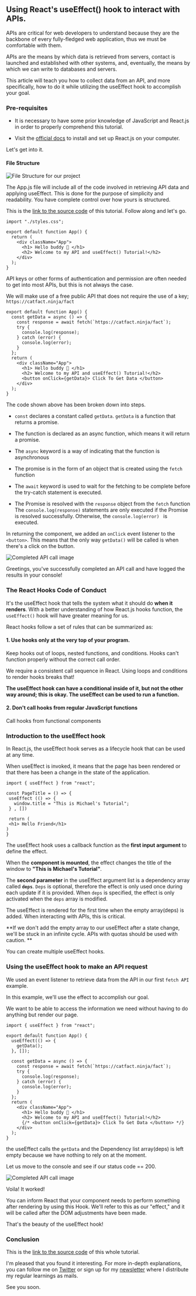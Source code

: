 ## Using React's useEffect() hook to interact with APIs.

APIs are critical for web developers to understand because they are the backbone of every fully-fledged web application, thus we must be comfortable with them.

APIs are the means by which data is retrieved from servers, contact is launched and established with other systems, and, eventually, the means by which we can write to databases and servers.

This article will teach you how to collect data from an API, and more specifically, how to do it while utilizing the useEffect hook to accomplish your goal.


### Pre-requisites

-  It is necessary to have some prior knowledge of JavaScript and React.js in order to properly comprehend this tutorial.

-  Visit the [official docs](https://reactjs.org/docs/create-a-new-react-app.html) to install and set up React.js on your computer. 

Let's get into it.

 #### File Structure 


![File Structure for our project](https://cdn.hashnode.com/res/hashnode/image/upload/v1645982515819/fyVIdaUfs.png)

The App.js file will include all of the code involved in retrieving API data and applying useEffect. This is done for the purpose of simplicity and readability. You have complete control over how yours is structured.

This is the [link to the source code](https://codesandbox.io/s/working-with-api-and-useeffect-hook-ct0enl?file=/src/App.js) of this tutorial. Follow along and let's go.


```
import "./styles.css";

export default function App() {
  return (
    <div className="App">
      <h1> Hello buddy 👋 </h1>
      <h2> Welcome to my API and useEffect() Tutorial!</h2>
    </div>
  );
}

``` 
API keys or other forms of authentication and permission are often needed to get into most APIs, but this is not always the case.

We will make use of a free public API that does not require the use of a key;  ``` https://catfact.ninja/fact ``` 

```
export default function App() {
  const getData = async () => {
    const response = await fetch(`https://catfact.ninja/fact`);
    try {
      console.log(response);
    } catch (error) {
      console.log(error);
    }
  };
  return (
    <div className="App">
      <h1> Hello buddy 👋 </h1>
      <h2> Welcome to my API and useEffect() Tutorial!</h2>
      <button onClick={getData}> Click To Get Data </button>
    </div>
  );
}
```
The code shown above has been broken down into steps.


-  ```const``` declares a constant called ```getData```. ```getData``` is a function that returns a promise.

- The function is declared as an async function, which means it will return a promise.

- The `async` keyword is a way of indicating that the function is asynchronous

-  The promise is in the form of an object that is created using the `fetch` function

- The `await` keyword is used to wait for the fetching to be complete before the try-catch statement is executed.

- The Promise is resolved with the `response` object from the `fetch` function
The `console.log(response)` statements are only executed if the Promise is resolved successfully. Otherwise, the `console.log(error) ` is executed.


In returning the component, we added an `onClick` event listener to the `<button>`.
This means that the only way `getData()` will be called is when there's a click on the button.


![Completed API call image](https://cdn.hashnode.com/res/hashnode/image/upload/v1646598919677/wP7sEGaFZ.png)

Greetings, you've successfully completed an API call and have logged the results in your console!

### The React Hooks Code of Conduct

It's the useEffect hook that tells the system what it should do **when it renders**. With a better understanding of how React.js hooks function, the `useEffect()` hook will have greater meaning for us.

React hooks follow a set of rules that can be summarized as:


#### 1. Use hooks only at the very top of your program. 

Keep hooks out of loops, nested functions, and conditions.  Hooks can't function properly without the correct call order. 

We require a consistent call sequence in React. Using loops and conditions to render hooks breaks that!
 
**The useEffect hook can have a conditional inside of it, but not the other way around; this is okay.
The useEffect can be used to run a function.**


#### 2. Don't call hooks from regular JavaScript functions
Call hooks from functional components


### Introduction to the useEffect hook

In React.js, the useEffect hook serves as a lifecycle hook that can be used at any time.

When useEffect is invoked, it means that the page has been rendered or that there has been a change in the state of the application.


```
import { useEffect } from "react";

const PageTitle = () => {
 useEffect (() => {
   window.title = "This is Michael's Tutorial";
 } , [])

 return (
 <h1> Hello Friend</h1>
)
}
``` 

The useEffect hook uses a callback function as the **first input argument** to define the effect.

When the **component is mounted**, the effect changes the title of the window to **"This is Michael's Tutorial"**.

The **second parameter** in the useEffect argument list is a dependency array called **`deps`**. 
`Deps` is optional, therefore the effect is only used once during each update if it is provided.
When `deps` is specified, the effect is only activated when the `deps` array is modified.

The useEffect is rendered for the first time when the empty array(deps) is added.
When interacting with APIs, this is critical.

**If we don't add the empty array to our useEffect after a state change, we'll be stuck in an infinite cycle.
APIs with quotas should be used with caution. **

You can create multiple useEffect hooks.

### Using the useEffect hook to make an API request

We used an event listener to retrieve data from the API in our first `fetch API` example.

In this example, we'll use the effect to accomplish our goal.

We want to be able to access the information we need without having to do anything but render our page.


```
import { useEffect } from "react";

export default function App() {
  useEffect(() => {
    getData();
  }, []);

  const getData = async () => {
    const response = await fetch(`https://catfact.ninja/fact`);
    try {
      console.log(response);
    } catch (error) {
      console.log(error);
    }
  };
  return (
    <div className="App">
      <h1> Hello buddy 👋 </h1>
      <h2> Welcome to my API and useEffect() Tutorial!</h2>
      {/* <button onClick={getData}> Click To Get Data </button> */}
    </div>
  );
}

``` 
the useEffect calls the `getData` and the Dependency list array(deps) is left empty because we have nothing to rely on at the moment.

Let us move to the console and see if our status code == 200.


![Completed API call image](https://cdn.hashnode.com/res/hashnode/image/upload/v1646615458047/eCiX9-zdZ.png)


Voila! It worked!

You can inform React that your component needs to perform something after rendering by using this Hook. We'll refer to this as our "effect," and it will be called after the DOM adjustments have been made. 

That's the beauty of the useEffect hook!

### Conclusion

This is the [link to the source code](https://codesandbox.io/s/working-with-api-and-useeffect-hook-ct0enl?file=/src/App.js) of this whole tutorial. 

I'm pleased that you found it interesting. For more in-depth explanations, you can follow me on [Twitter](https://twitter.com/asiedu_dev) or sign up for my [newsletter](https://www.getrevue.co/profile/michaelasiedu) where I distribute my regular learnings as mails.

See you soon.